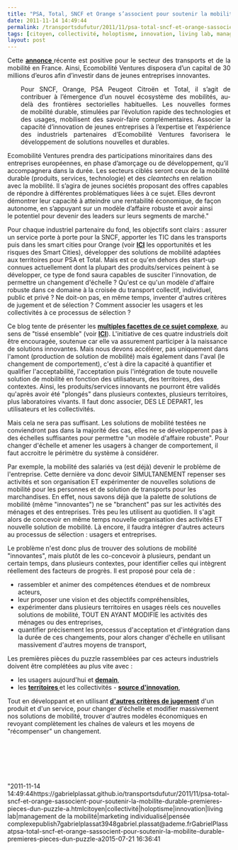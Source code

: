 ```yaml
---
title: "PSA, Total, SNCF et Orange s’associent pour soutenir la mobilité durable - Premières pièces d'un puzzle à construire ensemble ?"
date: 2011-11-14 14:49:44
permalink: /transportsdufutur/2011/11/psa-total-sncf-et-orange-sassocient-pour-soutenir-la-mobilite-durable-premieres-pieces-dun-puzzle-a.html
tags: [citoyen, collectivité, holoptisme, innovation, living lab, management de la mobilité, marketing individualisé, pensée complexe]
layout: post
---
```


<p style="text-align: justify">Cette <a href="http://auto.nouvelobs.com/actu-auto/20111114.LQA1717/psa-total-sncf-et-orange-s-associent-pour-soutenir-la-mobilite-durable.html" target="_blank"><strong>annonce </strong></a>récente est positive pour le secteur des transports et de la mobilité en France. Ainsi, Ecomobilité Ventures disposera d’un capital de 30 millions d’euros afin d’investir dans de jeunes entreprises innovantes.</p> <p style="padding-left: 30px;text-align: justify"> Pour SNCF, Orange, PSA Peugeot Citroën et Total, il s’agit de  contribuer à l’émergence d’un nouvel écosystème des mobilités, au-delà  des frontières sectorielles habituelles. Les nouvelles formes  de mobilité durable, stimulées par l’évolution rapide des technologies  et des usages, mobilisent des savoir-faire complémentaires. Associer la  capacité d’innovation de jeunes entreprises à l’expertise  et l’expérience des industriels partenaires d’Ecomobilité Ventures  favorisera le développement de solutions nouvelles et durables.</p> <p style=""padding-left: 30pxtext-align: justify"">Ecomobilité Ventures prendra des participations minoritaires dans des  entreprises européennes, en phase d’amorçage ou de développement, qu’il  accompagnera dans la durée. Les secteurs ciblés seront ceux de la  mobilité durable (produits, services, technologie) et des <em>cleantechs</em> en relation avec la mobilité. Il s’agira de jeunes sociétés proposant  des offres capables de répondre à différentes problématiques liées à ce  sujet. Elles devront démontrer leur capacité à atteindre une  rentabilité économique, de façon autonome, en s’appuyant sur un modèle  d’affaire robuste et avoir ainsi le potentiel pour devenir des leaders  sur leurs segments de marché."</p> <p style=""text-align: justify"">Pour chaque industriel partenaire du fond, les objectifs sont clairs : assurer un service porte à porte pour la SNCF, apporter les TIC dans les transports puis dans les smart cities pour Orange (voir <a href="https://gabrielplassat.github.io/transportsdufutur/2011/10/les-smart-cities-arrivent-risques-et-opportunites-pour-les-differents-acteurs.html"" target=""_blank""><strong>ICI</strong></a> les opportunités et les risques des Smart Cities), développer des solutions de mobilité adaptées aux territoires pour PSA et Total. Mais est ce qu'en dehors des start-up connues actuellement dont la plupart des produits/services peinent à se développer, ce type de fond saura capables de susciter l'innovation, de permettre un changement d'échelle ? Qu'est ce qu'un modèle d'affaire robuste dans ce domaine à la croisée du transport collectif, individuel, public et privé ? Ne doit-on pas, en même temps, inventer d'autres critères de jugement et de sélection ? Comment associer les usagers et les collectivités à ce processus de sélection ? </p>  <!--more-->   <p style=""text-align: justify"">Ce blog tente de présenter les <a href="https://gabrielplassat.github.io/transportsdufutur/2011/10/les-transports-du-futur-une-presentation-synthetique.html"" target=""_blank""><strong>multiples facettes de ce sujet complexe</strong></a>, au sens de "tissé ensemble" (voir <a href="https://gabrielplassat.github.io/transportsdufutur/2011/04/metanote-tdf-11-transports-mobilites-introduction-a-la-pensee-complexe.html"" target=""_blank""><strong>ICI</strong></a>). L'initiative de ces quatre industriels doit être encouragée, soutenue car elle va assurement participer à la naissance de solutions innovantes. Mais nous devons accélérer, pas uniquement dans l'amont (production de solution de mobilité) mais également dans l'aval (le changement de comportement), c'est à dire la capacité à quantifier et qualifier l'acceptabilité, l'acceptation puis l'intégration de toute nouvelle solution de mobilité en fonction des utilisateurs, des territoires, des contextes. Ainsi, les produits/services innovants ne pourront être validés qu'après avoir été "plongés" dans plusieurs contextes, plusieurs territoires, plus laboratoires vivants. Il faut donc associer, DES LE DEPART, les utilisateurs et les collectivités.</p> <p style=""text-align: justify"">Mais cela ne sera pas suffisant. Les solutions de mobilité testées ne conviendront pas dans la majorité des cas, elles ne se développeront pas à des échelles suffisantes pour permettre "un modèle d'affaire robuste". Pour changer d'échelle et amener les usagers à changer de comportement, il faut accroitre le périmètre du système à considérer.</p> <p style=""text-align: justify"">Par exemple, la mobilité des salariés va (est déjà) devenir le problème de l'entreprise. Cette dernière va donc devoir SIMULTANEMENT repenser ses activités et son organisation ET expérimenter de nouvelles solutions de mobilité pour les personnes et de solution de transports pour les marchandises. En effet, nous savons déjà que la palette de solutions de mobilité (même "innovantes") ne se "branchent" pas sur les activités des ménages et des entreprises. Très peu les utilisent au quotidien. Il s'agit alors de concevoir en même temps nouvelle organisation des activités ET nouvelle solution de mobilité. Là encore, il faudra intégrer d'autres acteurs au processus de sélection : usagers et entreprises.</p> <p style=""text-align: justify"">Le problème n'est donc plus de trouver des solutions de mobilité "innovantes", mais plutôt de les co-concevoir à plusieurs, pendant un certain temps, dans plusieurs contextes, pour identifier celles qui intègrent réellement des facteurs de progrès. Il est proposé pour cela de :</p> <ul> <li>rassembler et animer des compétences étendues et de nombreux acteurs,</li> <li>leur proposer une vision et des objectifs compréhensibles,</li> <li>expérimenter dans plusieurs territoires en usages réels ces nouvelles solutions de mobilité, TOUT EN AYANT MODIFIE les activités des ménages ou des entreprises,</li> <li>quantifier précisement les processus d'acceptation et d'intégration dans la durée de ces changements, pour alors changer d'échelle en utilisant massivement d'autres moyens de transport,</li> </ul> <p style=""text-align: justify"">Les premières pièces du puzzle rassemblées par ces acteurs industriels doivent être complétées au plus vite avec :</p> <ul> <li>les usagers aujourd'hui et <a href="https://gabrielplassat.github.io/transportsdufutur/2011/10/le-consommateur-du-futur-revolution.html"" target=""_blank""><strong>demain</strong></a>, </li> <li>les <a href="https://gabrielplassat.github.io/transportsdufutur/2011/03/et-si-certains-territoires-reussissaient-a-attirer-linnovation-a-devenir-le-parfait-laboratoire-viva.html"" target=""_self""><strong>territoires </strong></a>et les collectivités - <a href="https://gabrielplassat.github.io/transportsdufutur/2010/10/creativite-et-innovations-dans-les-territoires-plus-dans-les-usages-que-dans-les-technologies.html"" target=""_self""><strong>source d'innovation</strong></a>, </li> </ul> <p style=""text-align: justify"">Tout en développant et en utilisant <a href="https://gabrielplassat.github.io/transportsdufutur/2011/09/transports-mobilites-quelles-sont-les-5-innovations-qui-peuvent-changer-les-comportements.html"" target=""_blank""><strong>d'autres critères de jugement</strong></a> d'un produit et d'un service, pour changer d'échelle et modifier massivement nos solutions de mobilité, trouver d'autres modèles économiques en revoyant complètement les chaînes de valeurs et les moyens de "récompenser" un changement.</p> <p style=""text-align: justify""> </p> <p style=""text-align: justify""> </p> <p style=""text-align: justify""> </p>"2011-11-14 14:49:44https://gabrielplassat.github.io/transportsdufutur/2011/11/psa-total-sncf-et-orange-sassocient-pour-soutenir-la-mobilite-durable-premieres-pieces-dun-puzzle-a.htmlcitoyen|collectivité|holoptisme|innovation|living lab|management de la mobilité|marketing individualisé|pensée complexepublish7gabrielplassat3948gabriel.plassat@ademe.frGabrielPlassatpsa-total-sncf-et-orange-sassocient-pour-soutenir-la-mobilite-durable-premieres-pieces-dun-puzzle-a2015-07-21 16:36:41
